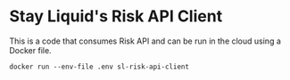 # Stay Liquid's Risk API Client

This is a code that consumes Risk API and can be run in the cloud using a Docker file.

```
docker run --env-file .env sl-risk-api-client
```

